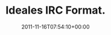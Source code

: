 ---
retweeted: false
source: <a href="http://twitter.com/download/android" rel="nofollow">Twitter for Android</a>
entities:
  hashtags: []
  symbols: []
  user_mentions: []
  urls:
  - url: http://t.co/fm64wuwM
    expanded_url: http://twitpic.com/7etm8q
    display_url: twitpic.com/7etm8q
    indices:
    - '20'
    - '40'
display_text_range:
- '0'
- '40'
favorite_count: '2'
id_str: '136713658007953408'
truncated: false
retweet_count: '2'
id: '136713658007953408'
possibly_sensitive: false
created_at: Wed Nov 16 07:54:10 +0000 2011
favorited: false
full_text: Ideales IRC Format.
lang: en
quote_url: http://twitpic.com/7etm8q
tags:
- pesos:twitter
date: '2011-11-16T07:54:10+00:00'
src: https://twitter.com/bascht/status/136713658007953408
original_url: https://twitter.com/bascht/status/136713658007953408
type: twitter_tweet
text: Ideales IRC Format.
title: Ideales IRC Format.

---